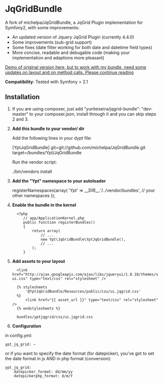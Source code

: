 JqGridBundle
============

A fork of michelpa/JqGridBundle, a JqGrid Plugin implementation for Symfony2, with some improvements:

* An updated version of Jquery JqGrid Plugin (currently 4.4.0)
* Some improvements (sub-grid support)
* Some fixes (date filter working for both date and datetime field types)
* More concise, readable and debugable code (making your implementation and adaptions more pleasant)

[Demo of original version here, but to work with my bundle, need some updates on layout and on method calls. Please continue reading](https://github.com/michelpa/demoJqGrid)


**Compatibility**: Tested with Symfony > 2.1


Installation
------------

1. If you are using composer, just add "yuriteixeira/jqgrid-bundle": "dev-master" to your composer.json,
install through it and you can skip steps 2 and 3.

2. **Add this bundle to your vendor/ dir**

    Add the following lines in your dypt file:

      [YptJqGridBundle]
        git=git://github.com/michelpa/JqGridBundle.git
        target=/bundles/Ypt/JqGridBundle

    Run the vendor script:

      ./bin/vendors install

3. **Add the "Ypt" namespace to your autoloader**

    <?php
    // app/autoload.php

     $loader->registerNamespaces(array(
         'Ypt' => __DIR__.'/../vendor/bundles',
          // your other namespaces
   ));
  

4. **Enable the bundle in the kernel**

    ```
      <?php
         // app/ApplicationKernel.php
         public function registerBundles()
         {
             return array(
                 // ...
                 new Ypt\JqGridBundle\YptJqGridBundle(),
                 // ...
             );
         }
    ```

5. **Add assets to your layout**

    ```
      <link href="http://ajax.googleapis.com/ajax/libs/jqueryui/1.8.18/themes/smoothness/jquery-ui.css" type="text/css" rel="stylesheet" />

      {% stylesheets
          '@YptJqGridBundle/Resources/public/css/ui.jqgrid.css'
      %}
          <link href="{{ asset_url }}" type="text/css" rel="stylesheet" />
      {% endstylesheets %}

    ```

    ```
      bundles/yptjqgrid/css/ui.jqgrid.css
    ```

6. **Configuration**

in config.yml:


	ypt_jq_grid: ~


 or if you want to specify the date format (for datepicker), you've got to set the date format in js AND in php format (conversion):

 
	ypt_jq_grid:
	    datepicker_format: dd/mm/yy
	    datepickerphp_format: d/m/Y
